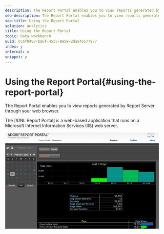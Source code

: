 ```yaml
---
description: The Report Portal enables you to view reports generated by Report Server through your web browser.
seo-description: The Report Portal enables you to view reports generated by Report Server through your web browser.
seo-title: Using the Report Portal
solution: Analytics
title: Using the Report Portal
topic: Data workbench
uuid: bcaf0403-ba6f-4535-8e59-2da846577977
index: y
internal: n
snippet: y
---
```


# Using the Report Portal{#using-the-report-portal}

The Report Portal enables you to view reports generated by Report Server through your web browser.

 The [!DNL Report Portal] is a web-based application that runs on a Microsoft Internet Information Services (IIS) web server.

![](assets/report_portal_home.png)

